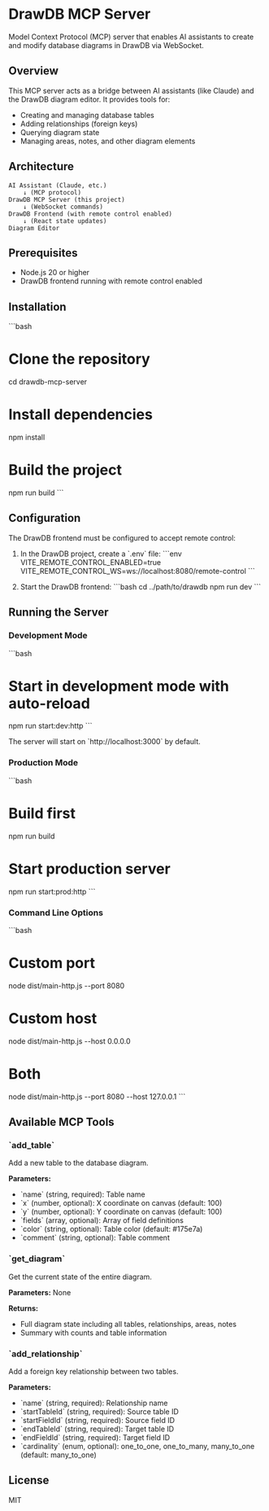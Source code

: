 # DrawDB MCP Server

Model Context Protocol (MCP) server that enables AI assistants to create and modify database diagrams in DrawDB via WebSocket.

## Overview

This MCP server acts as a bridge between AI assistants (like Claude) and the DrawDB diagram editor. It provides tools for:

- Creating and managing database tables
- Adding relationships (foreign keys)
- Querying diagram state
- Managing areas, notes, and other diagram elements

## Architecture

```
AI Assistant (Claude, etc.)
    ↓ (MCP protocol)
DrawDB MCP Server (this project)
    ↓ (WebSocket commands)
DrawDB Frontend (with remote control enabled)
    ↓ (React state updates)
Diagram Editor
```

## Prerequisites

- Node.js 20 or higher
- DrawDB frontend running with remote control enabled

## Installation

\`\`\`bash

# Clone the repository

cd drawdb-mcp-server

# Install dependencies

npm install

# Build the project

npm run build
\`\`\`

## Configuration

The DrawDB frontend must be configured to accept remote control:

1. In the DrawDB project, create a \`.env\` file:
   \`\`\`env
   VITE_REMOTE_CONTROL_ENABLED=true
   VITE_REMOTE_CONTROL_WS=ws://localhost:8080/remote-control
   \`\`\`

2. Start the DrawDB frontend:
   \`\`\`bash
   cd ../path/to/drawdb
   npm run dev
   \`\`\`

## Running the Server

### Development Mode

\`\`\`bash

# Start in development mode with auto-reload

npm run start:dev:http
\`\`\`

The server will start on \`http://localhost:3000\` by default.

### Production Mode

\`\`\`bash

# Build first

npm run build

# Start production server

npm run start:prod:http
\`\`\`

### Command Line Options

\`\`\`bash

# Custom port

node dist/main-http.js --port 8080

# Custom host

node dist/main-http.js --host 0.0.0.0

# Both

node dist/main-http.js --port 8080 --host 127.0.0.1
\`\`\`

## Available MCP Tools

### \`add_table\`

Add a new table to the database diagram.

**Parameters:**

- \`name\` (string, required): Table name
- \`x\` (number, optional): X coordinate on canvas (default: 100)
- \`y\` (number, optional): Y coordinate on canvas (default: 100)
- \`fields\` (array, optional): Array of field definitions
- \`color\` (string, optional): Table color (default: #175e7a)
- \`comment\` (string, optional): Table comment

### \`get_diagram\`

Get the current state of the entire diagram.

**Parameters:** None

**Returns:**

- Full diagram state including all tables, relationships, areas, notes
- Summary with counts and table information

### \`add_relationship\`

Add a foreign key relationship between two tables.

**Parameters:**

- \`name\` (string, required): Relationship name
- \`startTableId\` (string, required): Source table ID
- \`startFieldId\` (string, required): Source field ID
- \`endTableId\` (string, required): Target table ID
- \`endFieldId\` (string, required): Target field ID
- \`cardinality\` (enum, optional): one_to_one, one_to_many, many_to_one (default: many_to_one)

## License

MIT
